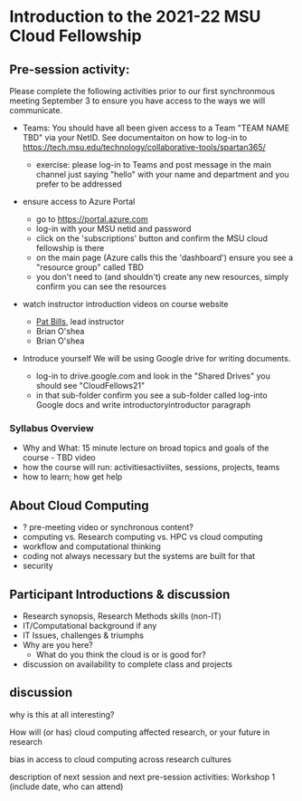 # Introduction to the 2021-22 MSU Cloud Fellowship


## Pre-session activity:

Please complete the following activities prior to our first synchronmous meeting September 3 to ensure you have access to the ways we will communicate. 

 - Teams: 
   You should have all been given access to a Team "TEAM NAME TBD" via your NetID.  See documentaiton on how to log-in to https://tech.msu.edu/technology/collaborative-tools/spartan365/
    * exercise: please log-in to Teams and post  message in the main channel just saying "hello" with your name and department and you prefer to be addressed


 - ensure access to Azure Portal
   * go to https://portal.azure.com
   * log-in with your MSU netid and password
   * click on the 'subscriptions' button and confirm the MSU cloud fellowship  is there
   * on the main page (Azure calls this the 'dashboard') ensure you see a "resource group" called TBD
   * you don't need to (and shouldn't) create any new resources, simply confirm you can see the resources

- watch instructor introduction videos on course website
    - [Pat Bills](#), lead instructor  <!-- TODO create introduction video and post to media space -->
    - Brian O'shea
    - Brian O'shea

- Introduce yourself 
  We will be using Google drive for writing documents.   
  * log-in to drive.google.com and look in the "Shared Drives" you should see "CloudFellows21"
  * in that sub-folder confirm you see a sub-folder called 
 log-into Google docs and write introductoryintroductor paragraph


### Syllabus Overview
  * Why and What: 15 minute lecture on broad topics and goals of the course - TBD video 
  * how the course will run: activitiesactiviites, sessions, projects, teams
  * how to learn; how get help

## About Cloud Computing
 
  * ? pre-meeting video or synchronous content? 
  * computing vs. Research computing vs. HPC vs cloud computing
  * workflow and computational thinking
  * coding not always necessary but the systems are built for that
  * security

## Participant Introductions & discussion

  * Research synopsis, Research Methods skills (non-IT)
  * IT/Computational background if any
  * IT Issues, challenges & triumphs
  * Why are you here?
    * What do you think the cloud is or is good for?
  * discussion on availability to complete class and projects

## discussion

why is this at all interesting?  

How will (or has) cloud computing affected research, or your future in research

bias in access to cloud computing across research cultures

description of next session and next pre-session activities:  Workshop 1 (include date, who can attend)

